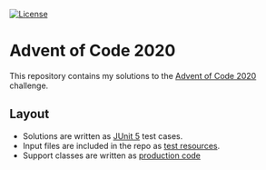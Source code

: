 [![License](https://img.shields.io/badge/License-Apache%202.0-blue.svg)](https://opensource.org/licenses/Apache-2.0)

# Advent of Code 2020

This repository contains my solutions to the [Advent of Code 2020](https://adventofcode.com/2020) challenge.

## Layout

- Solutions are written as [JUnit 5](https://junit.org/junit5/) test cases.
- Input files are included in the repo as [test resources](src/test/resources).
- Support classes are written as [production code](src/main/java/adventofcode)